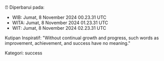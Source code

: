 ⏰ Diperbarui pada:
- WIB: Jumat, 8 November 2024 00.23.31 UTC
- WITA: Jumat, 8 November 2024 01.23.31 UTC
- WIT: Jumat, 8 November 2024 02.23.31 UTC

Kutipan Inspiratif:
"Without continual growth and progress, such words as improvement, achievement, and success have no meaning."


Kategori: success

